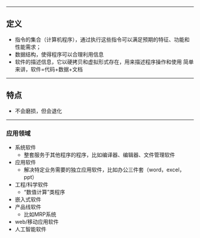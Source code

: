 ----
## 定义
- 指令的集合（计算机程序），通过执行这些指令可以满足预期的特征、功能和性能需求；
- 数据结构，使得程序可以合理利用信息
- 软件的描述信息，它以硬拷贝和虚拟形式存在，用来描述程序操作和使用
简单来讲，软件=代码+数据+文档
----
## 特点
- 不会磨损，但会退化
----
### 应用领域
- 系统软件
	- 整套服务于其他程序的程序，比如编译器、编辑器、文件管理软件
- 应用软件
	- 解决特定业务需要的独立应用软件，比如办公三件套（word，excel，ppt）
- 工程/科学软件
	- “数值计算”类程序
- 嵌入式软件
- 产品线软件
	- 比如MRP系统
- web/移动应用软件
- 人工智能软件